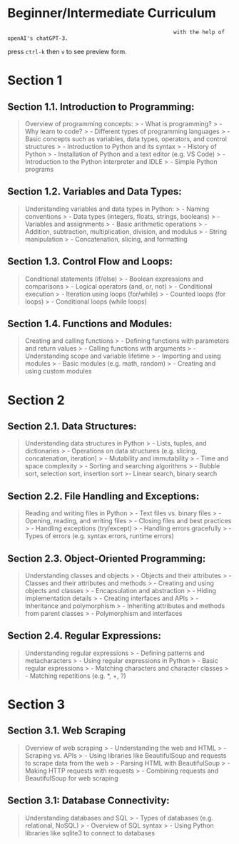 # Beginner/Intermediate Curriculum 
                                                        with the help of openAI's chatGPT-3.
press `ctrl-k` then `v` to see preview form.

# **Section 1**
## **Section 1.1. Introduction to Programming:**
> Overview of programming concepts:
    > - What is programming?
    > - Why learn to code?
    > - Different types of programming languages
    > - Basic concepts such as variables, data types, operators, and control structures
    > - Introduction to Python and its syntax
    > - History of Python
    > - Installation of Python and a text editor (e.g. VS Code)
    > - Introduction to the Python interpreter and IDLE
    > - Simple Python programs



## **Section 1.2. Variables and Data Types:**
> Understanding variables and data types in Python:
    > - Naming conventions
    > - Data types (integers, floats, strings, booleans)
    > - Variables and assignments
    > - Basic arithmetic operations
    > - Addition, subtraction, multiplication, division, and modulus
    > - String manipulation
    > - Concatenation, slicing, and formatting


## **Section 1.3. Control Flow and Loops:**
> Conditional statements (if/else)
    > - Boolean expressions and comparisons
    > - Logical operators (and, or, not)
    > - Conditional execution
    > - Iteration using loops (for/while)
    > - Counted loops (for loops)
    > - Conditional loops (while loops)


## **Section 1.4. Functions and Modules:**
> Creating and calling functions
    > - Defining functions with parameters and return values
    > - Calling functions with arguments
    > - Understanding scope and variable lifetime
    > - Importing and using modules
    > - Basic modules (e.g. math, random)
    > - Creating and using custom modules


# **Section 2**
## **Section 2.1. Data Structures:**
> Understanding data structures in Python
    > - Lists, tuples, and dictionaries
    > - Operations on data structures (e.g. slicing, concatenation, iteration)
    > - Mutability and immutability
    > - Time and space complexity
    > - Sorting and searching algorithms
    > - Bubble sort, selection sort, insertion sort
    >- Linear search, binary search


## **Section 2.2. File Handling and Exceptions:**
> Reading and writing files in Python
    > - Text files vs. binary files
    > - Opening, reading, and writing files
    > - Closing files and best practices
    > - Handling exceptions (try/except)
    > - Handling errors gracefully
    > - Types of errors (e.g. syntax errors, runtime errors)


## **Section 2.3. Object-Oriented Programming:**
> Understanding classes and objects
    > - Objects and their attributes
    > - Classes and their attributes and methods
    > - Creating and using objects and classes
    > - Encapsulation and abstraction
    > - Hiding implementation details
    > - Creating interfaces and APIs
    > - Inheritance and polymorphism
    > - Inheriting attributes and methods from parent classes
    > - Polymorphism and interfaces


## **Section 2.4. Regular Expressions:**
> Understanding regular expressions
    > - Defining patterns and metacharacters
    > - Using regular expressions in Python
    > - Basic regular expressions
    > - Matching characters and character classes
    > - Matching repetitions (e.g. *, +, ?)


# **Section 3**
## **Section 3.1. Web Scraping**
> Overview of web scraping
    > - Understanding the web and HTML
    > - Scraping vs. APIs
    > - Using libraries like BeautifulSoup and requests to scrape data from the web
    > - Parsing HTML with BeautifulSoup
    > - Making HTTP requests with requests
    > - Combining requests and BeautifulSoup for web scraping


## **Section 3.1: Database Connectivity:**
> Understanding databases and SQL
    > - Types of databases (e.g. relational, NoSQL)
    > - Overview of SQL syntax
    > - Using Python libraries like sqlite3 to connect to databases